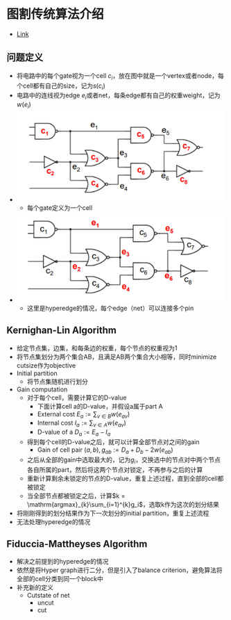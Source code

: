 # 图割传统算法介绍
- [Link](https://eecs.wsu.edu/~daehyun/teaching/2015_EE582/ppt/02-partitioning.pdf)

## 问题定义
- 将电路中的每个gate视为一个cell $c_i$，放在图中就是一个vertex或者node，每个cell都有自己的size，记为$s(c_i)$
- 电路中的连线视为edge $e_i$或者net，每条edge都有自己的权重weight，记为$w(e_i)$
- ![](fig/传统算法/cell.jpg)
  - 每个gate定义为一个cell
- ![](fig/传统算法/net.jpg)
  - 这里是hyperedge的情况，每个edge（net）可以连接多个pin

## Kernighan-Lin Algorithm
- 给定节点集，边集，和每条边的权重，每个节点的权重视为1
- 将节点集划分为两个集合AB，且满足AB两个集合大小相等，同时minimize cutsize作为objective
- Initial partition
  - 将节点集随机进行划分
- Gain computation
  - 对于每个cell，需要计算它的D-value
    - 下面计算cell a的D-value，并假设a属于part A
    - External cost $E_a := \sum_{v \in B}w(e_{av})$
    - Internal cost $I_a := \sum_{v \in A}w(e_{av})$
    - D-value of a $D_a := E_a - I_a$
  - 得到每个cell的D-value之后，就可以计算全部节点对之间的gain
    - Gain of cell pair $(a,b), g_{ab} := D_a + D_b - 2w(e_{ab})$
  - 之后从全部的gain中选取最大的，记为$g_i$，交换选中的节点对中两个节点各自所属的part，然后将这两个节点对锁定，不再参与之后的计算
  - 重新计算剩余未锁定的节点的D-value，重复上述过程，直到全部的cell都被锁定
  - 当全部节点都被锁定之后，计算$k = \mathrm{argmax}_{k}\sum_{i=1}^{k}g_i$，选取k作为这次的划分结果
- 将刚刚得到的划分结果作为下一次划分的initial partition，重复上述流程
- 无法处理hyperedge的情况
## Fiduccia-Mattheyses Algorithm
- 解决之前提到的hyperedge的情况
- 依然是将Hyper graph进行二分，但是引入了balance criterion，避免算法将全部的cell分类到同一个block中
- 补充新的定义
  - Cutstate of net
    - uncut
    - cut